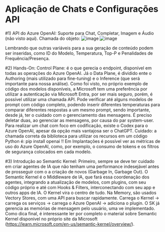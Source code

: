 # Aplicação de Chats e Configurações API

#1) API do Azure OpenAI: Suporte para Chat, Completar, Imagem e Áudio (não visto aqui). Chamada do objeto:
![image](https://github.com/user-attachments/assets/412b77c2-c47d-4469-8efd-d85f36d5fb94)
![image](https://github.com/user-attachments/assets/190d1e25-0df1-4186-b4a1-17d9f945a9ae)

Lembrando que outras variáveis para a sua geração de conteúdo podem ser inseridas, como ID do Modelo, Temperatura, Top-P e Penalidades de Frequência/Presença.

#2) Hands-On: Control Plane: é o que gerecia o endpoint, disponível em todas as operações do Azure OpenAI. Já o Data Plane, é dividido ente o Authoring (mais utilizado para fine-tuning) e o Inference (que será importante para nossa análise). Como foi visto, no próprio exemplo de código dos modelos disponíveis, a Microsoft tem uma preferência por utilizar a autenticação via Microsoft Entra, por ser mais seguro, porém, é possível utilizar uma chamada API. Pode verificar até alguns modelos de prompt com código completo, podendo inserir diferentes temperaturas para comparar diferentes respostas a um mesmo prompt, sendo importante, desde já, ter o cuidado com o gerenciamento das mensagens. É preciso deletar duas, ao gerenciar as mensagens, por causa do par system-user. Para realizar um chat com foco em codificação, existe o Codex para o Azure OpenAI, apesar da opção mais vantajosa ser o ChatGPT. Cuidado: a chamada correta da biblioteca para utilizar os recursos em um código Python é: pip install openai !! Em Implantações é possível ver as métricas de uso do Azure OpenAI, como, por exemplo, o consumo de tokens e os filtros de segurança colocados em cada modelo.

#3) Introdução ao Semantic Kernel: Primeiro, sempre se deve ter cuidado em criar agentes de IA que não tenham uma performance indesejável antes de prosseguir com o a criação de novos (Garbage In, Garbage Out). O Semantic Kernel é o Middleware de IA, que fará essa coordenação dos agentes, integrando a atualização de modelos, com plugins, com seu código próprio e até com Hooks & Filters, interconectando com seu app e outros apps de IA. O Kernel vira o centro de tudo. Na Memory, são usados Vectory Stores, com uma API para buscar rapidamente. Carrega o Kernel -> carrega os serviços -> carrega o Azure OpenAI -> adiciona o plugin. O SK já gerencia as memórias de mensagem pelo usuário, uma ve implementado. Como dica final, é interessante ler por completo o material sobre Semantic Kernel disponível no próprio site da Microsoft (https://learn.microsoft.com/en-us/semantic-kernel/overview/).
